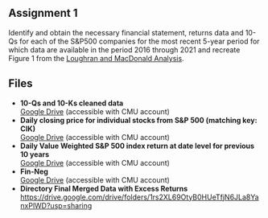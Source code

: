## Assignment 1

Identify and obtain the necessary financial statement, returns data and 10-Qs for each of the S&P500 companies for the most recent 5-year period for which data are available in the period 2016 through 2021 and recreate Figure 1 from the [Loughran and MacDonald Analysis](https://www.uts.edu.au/sites/default/files/ADG_Cons2015_Loughran%20McDonald%20JE%202011.pdf).

## Files

- **10-Qs and 10-Ks cleaned data** <br>
[Google Drive](https://drive.google.com/drive/folders/1OjNVo_ErU5UvRmhkcqJqKR7sXdrrNqaT?usp=sharing) (accessible with CMU account)
- **Daily closing price for individual stocks from S&P 500 (matching key: CIK)** <br>
[Google Drive](https://drive.google.com/file/d/1Qkro5QlNLLEwTEPz0JQs3XEERypFZN2T/view?usp=sharing) (accessible with CMU account)
- **Daily Value Weighted S&P 500 index return at date level for previous 10 years** <br>
[Google Drive](https://drive.google.com/file/d/1DuuCIH8cV2RBJ1y8oten28Hc-OeY0gyS/view?usp=sharing) (accessible with CMU account)
- **Fin-Neg** <br>
[Google Drive](https://docs.google.com/spreadsheets/d/1rFy61lRQXTCW6V9Hqwuqe47lxfVnK6pE/edit?usp=sharing) (accessible with CMU account)
- **Directory Final Merged Data with Excess Returns** <br>
https://drive.google.com/drive/folders/1rs2XL69OtyB0HUeTfjN6JLa8YanxPlWD?usp=sharing
